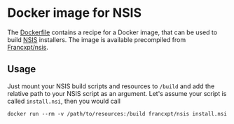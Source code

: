 # Docker image for NSIS

The [Dockerfile](Dockerfile) contains a recipe for a Docker image, that can be used to build [NSIS](https://nsis.sourceforge.io/Main_Page) installers.
The image is available precompiled from [Francxpt/nsis](https://hub.docker.com/r/Francxpt/nsis).

## Usage

Just mount your NSIS build scripts and resources to `/build` and add the relative path to your NSIS script as an argument.
Let's assume your script is called `install.nsi`, then you would call

    docker run --rm -v /path/to/resources:/build francxpt/nsis install.nsi
